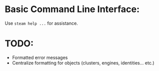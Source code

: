 Basic Command Line Interface:
====

Use `steam help ...` for assistance.


TODO:
====

- Formatted error messages
- Centralize formatting for objects (clusters, engines, identities... etc.)
